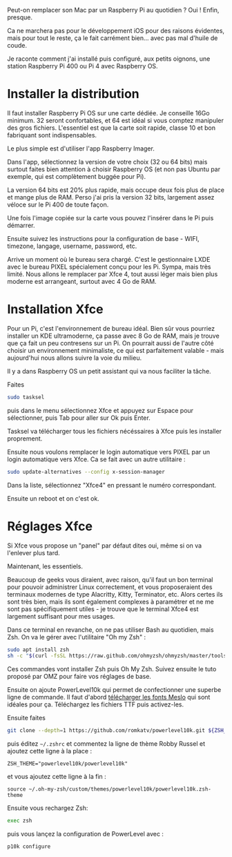 Peut-on remplacer son Mac par un Raspberry Pi au quotidien ? Oui ! Enfin, presque.

Ca ne marchera pas pour le développement iOS pour des raisons évidentes, mais pour tout le reste, ça le fait carrément bien... avec pas mal d'huile de coude.

Je raconte comment j'ai installé puis configuré, aux petits oignons, une station Raspberry Pi 400 ou Pi 4 avec Raspberry OS.

<!-- more -->

# Installer la distribution

Il faut installer Raspberry Pi OS sur une carte dédiée. Je conseille 16Go minimum. 32 seront confortables, et 64 est idéal si vous comptez manipuler des gros fichiers. L'essentiel est que la carte soit rapide, classe 10 et bon fabriquant sont indispensables.

Le plus simple est d'utiliser l'app Raspberry Imager. 

Dans l'app, sélectionnez la version de votre choix (32 ou 64 bits) mais surtout faites bien attention à choisir Raspberry OS (et non pas Ubuntu par exemple, qui est complètement buggée pour Pi).

La version 64 bits est 20% plus rapide, mais occupe deux fois plus de place et mange plus de RAM. Perso j'ai pris la version 32 bits, largement assez véloce sur le Pi 400 de toute façon.

Une fois l'image copiée sur la carte vous pouvez l'insérer dans le Pi puis démarrer. 

Ensuite suivez les instructions pour la configuration de base - WIFI, timezone, langage, username, password, etc.

Arrive un moment où le bureau sera chargé. C'est le gestionnaire LXDE avec le bureau PIXEL spécialement conçu pour les Pi. Sympa, mais très limité. Nous allons le remplacer par Xfce 4, tout aussi léger mais bien plus moderne est arrangeant, surtout avec 4 Go de RAM.

# Installation Xfce

Pour un Pi, c'est l'environnement de bureau idéal. Bien sûr vous pourriez installer un KDE ultramoderne, ça passe avec 8 Go de RAM, mais je trouve que ça fait un peu contresens sur un Pi. On pourrait aussi de l'autre côté choisir un environnement minimaliste, ce qui est parfaitement valable - mais aujourd'hui nous allons suivre la voie du milieu.

Il y a dans Raspberry OS un petit assistant qui va nous faciliter la tâche.

Faites

```bash
sudo tasksel
```

puis dans le menu sélectionnez Xfce et appuyez sur Espace pour sélectionner, puis Tab pour aller sur Ok puis Enter.

Tasksel va télécharger tous les fichiers nécéssaires à Xfce puis les installer proprement.

Ensuite nous voulons remplacer le login automatique vers PIXEL par un login automatique vers Xfce. Ca se fait avec un autre utilitaire :

```bash
sudo update-alternatives --config x-session-manager
```

Dans la liste, sélectionnez "Xfce4" en pressant le numéro correspondant.

Ensuite un reboot et on c'est ok.


# Réglages Xfce

Si Xfce vous propose un "panel" par défaut dites oui, même si on va l'enlever plus tard.

Maintenant, les essentiels. 

Beaucoup de geeks vous diraient, avec raison, qu'il faut un bon terminal pour pouvoir administrer Linux correctement, et vous proposeraient des terminaux modernes de type Alacritty, Kitty, Terminator, etc. Alors certes ils sont très bien, mais ils sont également complexes à paramétrer et ne me sont pas spécifiquement utiles - je trouve que le terminal Xfce4 est largement suffisant pour mes usages.

Dans ce terminal en revanche, on ne pas utiliser Bash au quotidien, mais Zsh. On va le gérer avec l'utilitaire "Oh my Zsh" :

```bash
sudo apt install zsh
sh -c "$(curl -fsSL https://raw.github.com/ohmyzsh/ohmyzsh/master/tools/install.sh)"
```

Ces commandes vont installer Zsh puis Oh My Zsh. Suivez ensuite le tuto proposé par OMZ pour faire vos réglages de base.

Ensuite on ajoute PowerLevel10k qui permet de confectionner une superbe ligne de commande. Il faut d'abord [télécharger les fonts Meslo](https://github.com/romkatv/powerlevel10k#meslo-nerd-font-patched-for-powerlevel10k) qui sont idéales pour ça. Téléchargez les fichiers TTF puis activez-les.

Ensuite faites

```bash
git clone --depth=1 https://github.com/romkatv/powerlevel10k.git ${ZSH_CUSTOM:-$HOME/.oh-my-zsh/custom}/themes/powerlevel10k
```

puis éditez `~/.zshrc` et commentez la ligne de thème Robby Russel et ajoutez cette ligne à la place :

```text
ZSH_THEME="powerlevel10k/powerlevel10k"
```

et vous ajoutez cette ligne à la fin :

```text
source ~/.oh-my-zsh/custom/themes/powerlevel10k/powerlevel10k.zsh-theme
```

Ensuite vous rechargez Zsh:

```bash
exec zsh
```

puis vous lançez la configuration de PowerLevel avec :

```bash
p10k configure
```
